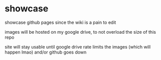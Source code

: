 # showcase
showcase github pages since the wiki is a pain to edit

images will be hosted on my google drive, to not overload the size of this repo

site will stay usable until google drive rate limits the images (which will happen lmao) and/or github goes down
